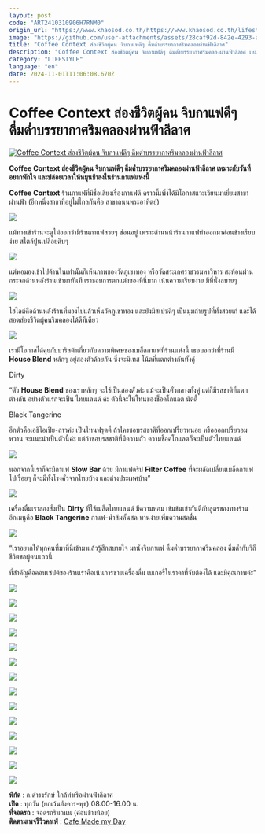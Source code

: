 ```yaml
---
layout: post
code: "ART2410310906H7RNM0"
origin_url: "https://www.khaosod.co.th/https://www.khaosod.co.th/lifestyle/news_9479443"
image: "https://github.com/user-attachments/assets/28caf92d-842e-4293-abb3-57ba35793e3f"
title: "Coffee Context ส่องชีวิตผู้คน จิบกาแฟดีๆ ดื่มด่ำบรรยากาศริมคลองผ่านฟ้าลีลาศ"
description: "Coffee Context ส่องชีวิตผู้คน จิบกาแฟดีๆ ดื่มด่ำบรรยากาศริมคลองผ่านฟ้าลีลาศ เหมาะกับวันที่อยากพักใจ และปล่อยเวลาให้หมุนช้าลงในร้านกาแฟแห่งนี้"
category: "LIFESTYLE"
language: "en"
date: 2024-11-01T11:06:08.670Z
---
```


# Coffee Context ส่องชีวิตผู้คน จิบกาแฟดีๆ ดื่มด่ำบรรยากาศริมคลองผ่านฟ้าลีลาศ

[![Coffee Context ส่องชีวิตผู้คน จิบกาแฟดีๆ ดื่มด่ำบรรยากาศริมคลองผ่านฟ้าลีลาศ](https://www.khaosod.co.th/wpapp/uploads/2024/10/Context001.jpg "Coffee Context ส่องชีวิตผู้คน จิบกาแฟดีๆ ดื่มด่ำบรรยากาศริมคลองผ่านฟ้าลีลาศ")](https://www.khaosod.co.th/wpapp/uploads/2024/10/Context001.jpg)

**Coffee Context ส่องชีวิตผู้คน จิบกาแฟดีๆ ดื่มด่ำบรรยากาศริมคลองผ่านฟ้าลีลาศ เหมาะกับวันที่อยากพักใจ และปล่อยเวลาให้หมุนช้าลงในร้านกาแฟแห่งนี้**

**Coffee Context** ร้านกาแฟที่มีชื่อเสียงเรื่องกาแฟดี คราวนี้เพิ่งได้มีโอกาสแวะเวียนมาเยี่ยมสาขาผ่านฟ้า (อีกหนึ่งสาขาที่อยู่ไม่ไกลกันคือ สาขาถนนพระอาทิตย์)

![](https://www.khaosod.co.th/wpapp/uploads/2024/10/IMG_5042-696x527.jpg)

แม้ทางเข้าร้านจะดูไม่ออกว่ามีร้านกาแฟสวยๆ ซ่อนอยู่ เพราะด้านหน้าร้านกาแฟทำออกมาค่อนข้างเรียบง่าย สไตล์ปูนเปลือยดิบๆ

![](https://www.khaosod.co.th/wpapp/uploads/2024/10/IMG_5087-527x696.jpg)

แต่พอมองเข้าไปด้านในเท่านั้นก็เห็นภาพของวัดภูเขาทอง หรือวัดสระเกศราชวรมหาวิหาร สะท้อนผ่านกระจกด้านหลังร้านเข้ามาทันที เราชอบการตกแต่งของที่นี่มาก เน้นความเรียบง่าย มีที่นั่งสบายๆ

![](https://www.khaosod.co.th/wpapp/uploads/2024/10/IMG_5089-696x527.jpg)

ไฮไลต์คือด้านหลังร้านที่มองไปแล้วเห็นวัดภูเขาทอง และยังมีสเปซดีๆ เป็นมุมถ่ายรูปที่ทั้งสวยเก๋ และได้สอดส่องชีวิตผู้คนริมคลองได้ดีทีเดียว

![](https://www.khaosod.co.th/wpapp/uploads/2024/10/IMG_5050-696x527.jpg)

เรามีโอกาสได้คุยกับบาริสต้าเกี่ยวกับความพิเศษของเมล็ดกาแฟที่ร้านแห่งนี้ เธอบอกว่าที่ร้านมี **House Blend** หลักๆ อยู่สองตัวด้วยกัน ซึ่งจะมีเทส โน้ตที่แตกต่างกันทั้งคู่

Dirty

“ตัว **House Blend** ของเราหลักๆ จะใช้เป็นสองตัวค่ะ แม้จะเป็นคั่วกลางทั้งคู่ แต่ก็มีรสชาติที่แตกต่างกัน อย่างตัวแรกจะเป็น ไทยแลนด์ ค่ะ ตัวนี้จะให้โทนของช็อคโกแลต นัตตี้

Black Tangerine

อีกตัวคือเอธิโอเปีย-ลาวค่ะ เป็นโทนฟรุตตี้ ถ้าใครชอบรสชาติที่ออกเปรี้ยวหน่อย หรือออกเปรี้ยวอมหวาน จะแนะนำเป็นตัวนี้ค่ะ แต่ถ้าชอบรสชาติที่มีความถั่ว ความช็อคโกแลตก็จะเป็นตัวไทยแลนด์

![](https://www.khaosod.co.th/wpapp/uploads/2024/10/IMG_5059-527x696.jpg)

นอกจากนี้เราก็จะมีกาแฟ **Slow Bar** ด้วย มีกาแฟดริป **Filter Coffee** ที่จะผลัดเปลี่ยนเมล็ดกาแฟไปเรื่อยๆ ก็จะมีทั้งโรงคั่วจากไทยบ้าง และต่างประเทศบ้าง”

![](https://www.khaosod.co.th/wpapp/uploads/2024/10/IMG_5085-527x696.jpg)

เครื่องดื่มเราลองสั่งเป็น **Dirty** ที่ใช้เมล็ดไทยแลนด์ มีความหอม เข้มข้นเข้ากันดีกับสูตรของทางร้าน อีกเมนูคือ **Black Tangerine** กาแฟ-น้ำส้มคั้นสด ทานง่ายเพิ่มความสดชื่น

![](https://www.khaosod.co.th/wpapp/uploads/2024/10/IMG_5068-527x696.jpg)

“เราอยากให้ทุกคนที่มาที่นี่เข้ามาแล้วรู้สึกสบายใจ มานั่งจิบกาแฟ ดื่มด่ำบรรยากาศริมคลอง ดื่มด่ำกับวิถีชีวิตขอผู้คนแถวนี้

ที่สำคัญคือคอนเซปต์ของร้านเราคือเน้นการขายเครื่องดื่ม เบเกอรี่ในราคาที่จับต้องได้ และมีคุณภาพค่ะ”

![](https://www.khaosod.co.th/wpapp/uploads/2024/10/IMG_5039-527x696.jpg)

![](https://www.khaosod.co.th/wpapp/uploads/2024/10/IMG_5044-527x696.jpg)

![](https://www.khaosod.co.th/wpapp/uploads/2024/10/IMG_5051-527x696.jpg)

![](https://www.khaosod.co.th/wpapp/uploads/2024/10/IMG_5080-527x696.jpg)

![](https://www.khaosod.co.th/wpapp/uploads/2024/10/IMG_5095-527x696.jpg)

![](https://www.khaosod.co.th/wpapp/uploads/2024/10/IMG_5100-527x696.jpg)

![](https://www.khaosod.co.th/wpapp/uploads/2024/10/IMG_5048-527x696.jpg)

![](https://www.khaosod.co.th/wpapp/uploads/2024/10/IMG_5061-527x696.jpg)

![](https://www.khaosod.co.th/wpapp/uploads/2024/10/IMG_5070-527x696.jpg)



![](https://www.khaosod.co.th/wpapp/uploads/2024/10/IMG_5084-527x696.jpg)

![](https://www.khaosod.co.th/wpapp/uploads/2024/10/IMG_5075-527x696.jpg)

![](https://www.khaosod.co.th/wpapp/uploads/2024/10/IMG_5078-696x527.jpg)

![](https://www.khaosod.co.th/wpapp/uploads/2024/10/IMG_5091-696x527.jpg)

![](https://www.khaosod.co.th/wpapp/uploads/2024/10/IMG_5093-527x696.jpg)

**พิกัด** : ถ.ดำรงรักษ์ ใกล้ท่าเรือผ่านฟ้าลีลาศ  
**เปิด** : ทุกวัน (ยกเว้นอังคาร-พุธ) 08.00-16.00 น.  
**ที่จอดรถ** : จอดรถริมถนน (ค่อนข้างน้อย)  
**ติดตามเพจรีวิวคาเฟ่** : [Cafe Made my Day](https://www.facebook.com/cafemademyday)